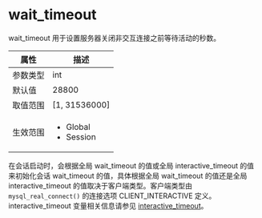 wait_timeout 
=================================

wait_timeout 用于设置服务器关闭非交互连接之前等待活动的秒数。


| **属性** |                                                   **描述**                                                   |
|--------|------------------------------------------------------------------------------------------------------------|
| 参数类型   | int                                                                                                        |
| 默认值    | 28800                                                                                                      |
| 取值范围   | \[1, 31536000\]                                                                                            |
| 生效范围   | <ul><li>Global</li><li>Session</li></ul>     |



在会话启动时，会根据全局 wait_timeout 的值或全局 interactive_timeout 的值来初始化会话 wait_timeout 的值，具体根据全局 wait_timeout 的值还是全局 interactive_timeout 的值取决于客户端类型。客户端类型由 `mysql_real_connect()` 的连接选项 CLIENT_INTERACTIVE 定义。 interactive_timeout 变量相关信息请参见 [interactive_timeout](../200.system-variables/1800.interactive_timeout.md)。
